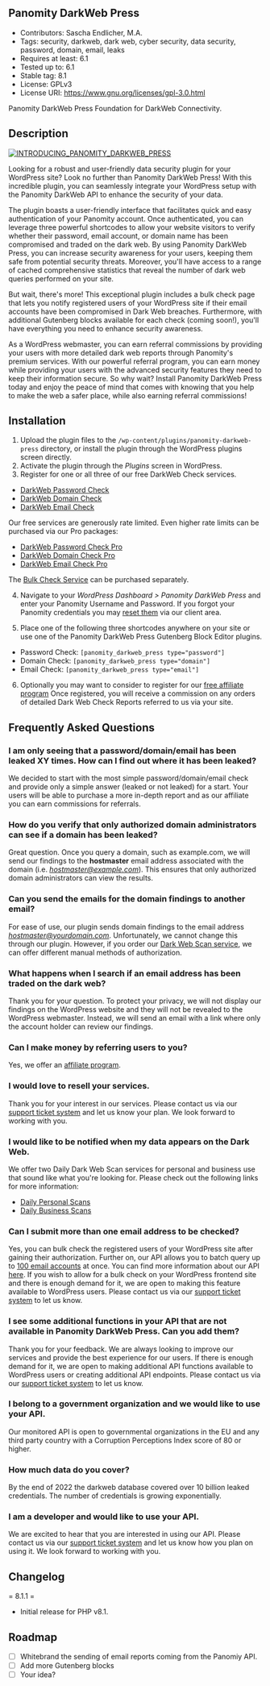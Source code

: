 ## Panomity DarkWeb Press

- Contributors: Sascha Endlicher, M.A.
- Tags: security, darkweb, dark web, cyber security, data security, password, domain, email, leaks
- Requires at least: 6.1
- Tested up to: 6.1
- Stable tag: 8.1
- License: GPLv3
- License URI: https://www.gnu.org/licenses/gpl-3.0.html

Panomity DarkWeb Press Foundation for DarkWeb Connectivity.

## Description
[![INTRODUCING_PANOMITY_DARKWEB_PRESS](https://img.youtube.com/vi/_jCdGkSLbJ8/hqdefault.jpg)](https://www.youtube.com/watch?v=_jCdGkSLbJ8)

Looking for a robust and user-friendly data security plugin for your WordPress site? Look no further than Panomity DarkWeb Press! With this incredible plugin, you can seamlessly integrate your WordPress setup with the Panomity DarkWeb API to enhance the security of your data.

The plugin boasts a user-friendly interface that facilitates quick and easy authentication of your Panomity account. Once authenticated, you can leverage three powerful shortcodes to allow your website visitors to verify whether their password, email account, or domain name has been compromised and traded on the dark web. By using Panomity DarkWeb Press, you can increase security awareness for your users, keeping them safe from potential security threats. Moreover, you'll have access to a range of cached comprehensive statistics that reveal the number of dark web queries performed on your site.

But wait, there's more! This exceptional plugin includes a bulk check page that lets you notify registered users of your WordPress site if their email accounts have been compromised in Dark Web breaches. Furthermore, with additional Gutenberg blocks available for each check (coming soon!), you'll have everything you need to enhance security awareness.

As a WordPress webmaster, you can earn referral commissions by providing your users with more detailed dark web reports through Panomity's premium services. With our powerful referral program, you can earn money while providing your users with the advanced security features they need to keep their information secure. So why wait? Install Panomity DarkWeb Press today and enjoy the peace of mind that comes with knowing that you help to make the web a safer place, while also earning referral commissions!

## Installation

1. Upload the plugin files to the `/wp-content/plugins/panomity-darkweb-press` directory, or install the plugin through the WordPress plugins screen directly.
2. Activate the plugin through the *Plugins* screen in WordPress.
3. Register for one or all three of our free DarkWeb Check services.
- [DarkWeb Password Check](https://support.panomity.com/?cmd=cart&action=add&id=811)
- [DarkWeb Domain Check](https://support.panomity.com/?cmd=cart&action=add&id=823)
- [DarkWeb Email Check](https://support.panomity.com/?cmd=cart&action=add&id=825)

Our free services are generously rate limited. Even higher rate limits can be purchased via our Pro packages:
- [DarkWeb Password Check Pro](https://support.panomity.com/?cmd=cart&action=add&id=822)
- [DarkWeb Domain Check Pro](https://support.panomity.com/?cmd=cart&action=add&id=824)
- [DarkWeb Email Check Pro](https://support.panomity.com/?cmd=cart&action=add&id=826)

The [Bulk Check Service](https://support.panomity.com/?cmd=cart&action=add&id=827) can be purchased separately.

4. Navigate to your *WordPress Dashboard > Panomity DarkWeb Press* and enter your Panomity Username and Password.
If you forgot your Panomity credentials you may [reset them](https://support.panomity.com/root&action=passreminder) via our client area.


5. Place one of the following three shortcodes anywhere on your site or use one of the Panomity DarkWeb Press Gutenberg Block Editor plugins.
- Password Check:
`[panomity_darkweb_press type="password"]`
- Domain Check:
`[panomity_darkweb_press type="domain"]` 
- Email Check:
`[panomity_darkweb_press type="email"]` 

6. Optionally you may want to consider to register for our [free affiliate program](https://support.panomity.com/affiliates/)
Once registered, you will receive a commission on any orders of detailed Dark Web Check Reports referred to us via your site.

## Frequently Asked Questions

### I am only seeing that a password/domain/email has been leaked XY times. How can I find out where it has been leaked?
We decided to start with the most simple password/domain/email check and provide only a simple answer (leaked or not leaked) for a start. Your users will be able to purchase a more in-depth report and as our affiliate you can earn commissions for referrals.

### How do you verify that only authorized domain administrators can see if a domain has been leaked?
Great question. Once you query a domain, such as example.com, we will send our findings to the **hostmaster** email address associated with the domain (i.e. *hostmaster@example.com*). This ensures that only authorized domain administrators can view the results.

### Can you send the emails for the domain findings to another email?
For ease of use, our plugin sends domain findings to the email address *hostmaster@yourdomain.com*. Unfortunately, we cannot change this through our plugin. However, if you order our [Dark Web Scan service](https://support.panomity.com/cart/dark-web-scans/), we can offer different manual methods of authorization.

### What happens when I search if an email address has been traded on the dark web?
Thank you for your question. To protect your privacy, we will not display our findings on the WordPress website and they will not be revealed to the WordPress webmaster. Instead, we will send an email with a link where only the account holder can review our findings.

### Can I make money by referring users to you?
Yes, we offer an [affiliate program](https://support.panomity.com/affiliates/).

### I would love to resell your services.
Thank you for your interest in our services. Please contact us via our [support ticket system](https://support.panomity.com/tickets/new/) and let us know your plan. We look forward to working with you.

### I would like to be notified when my data appears on the Dark Web.
We offer two Daily Dark Web Scan services for personal and business use that sound like what you're looking for. Please check out the following links for more information:
- [Daily Personal Scans](https://support.panomity.com/cart/dark-web-scans/?id=568)
- [Daily Business Scans](https://support.panomity.com/cart/dark-web-scans/?id=570)

### Can I submit more than one email address to be checked?
Yes, you can bulk check the registered users of your WordPress site after gaining their authorization.
Further on, our API allows you to batch query up to [100 email accounts](https://support.panomity.com/userapi#batch-query-up-to-100-user-submitted-accounts-against-dark-web-leak-db-127.) at once. You can find more information about our API [here](https://support.panomity.com/userapi). If you wish to allow for a bulk check on your WordPress frontend site and there is enough demand for it, we are open to making this feature available to WordPress users. Please contact us via our [support ticket system](https://support.panomity.com/tickets/new/) to let us know.

### I see some additional functions in your API that are not available in Panomity DarkWeb Press. Can you add them?
Thank you for your feedback. We are always looking to improve our services and provide the best experience for our users. If there is enough demand for it, we are open to making additional API functions available to WordPress users or creating additional API endpoints. Please contact us via our [support ticket system](https://support.panomity.com/tickets/new/) to let us know.

### I belong to a government organization and we would like to use your API.
Our monitored API is open to governmental organizations in the EU and any third party country with a Corruption Perceptions Index score of 80 or higher. 

### How much data do you cover?
By the end of 2022 the darkweb database covered over 10 billion leaked credentials. The number of credentials is growing exponentially.

### I am a developer and would like to use your API.
We are excited to hear that you are interested in using our API. Please contact us via our [support ticket system](https://support.panomity.com/tickets/new/) and let us know how you plan on using it. We look forward to working with you.

## Changelog

= 8.1.1 =
* Initial release for PHP v8.1.

## Roadmap
- [ ] Whitebrand the sending of email reports coming from the Panomiy API.
- [ ] Add more Gutenberg blocks
- [ ] Your idea?
